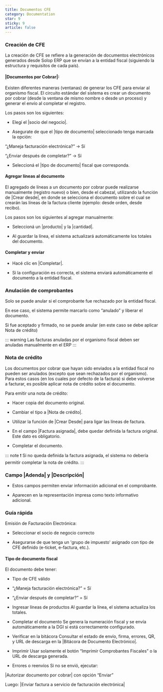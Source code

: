 ```yaml
---
title: Documentos CFE
category: Documentation
star: 9
sticky: 9
article: false
---
```


### Creación de CFE

La creación de CFE se refiere a la generación de documentos electrónicos generados desde Solop ERP que se envían a la entidad fiscal (siguiendo la estructura y requisitos de cada país).

#### |Documentos por Cobrar|:

Existen diferentes maneras (ventanas) de generar los CFE para enviar al organismo fiscal. 
El circuito estándar del sistema es crear un documento por cobrar (desde la ventana de mismo nombre o desde un proceso) y generar el envío al completar el registro.

Los pasos son los siguientes:

* Elegí el |socio del negocio|.

* Asegurate de que el |tipo de documento| seleccionado tenga marcada la opción:

“¿Maneja facturación electrónica?” → Sí

“¿Enviar después de completar?” → Sí

* Seleccioná el |tipo de documento| fiscal que corresponda.

#### Agregar líneas al documento

El agregado de líneas a un documento por cobrar puede realizarse manualmente (registro nuevo) o bien, desde el cabezal, utilizando la función de |Crear desde|, en donde se selecciona el documento sobre el cual se crearán las líneas de la factura cliente (ejemplo: desde orden, desde recibo).

Los pasos son los siguientes al agregar manualmente:

* Seleccioná un |producto| y la |cantidad|.

* Al guardar la línea, el sistema actualizará automáticamente los totales del documento.

#### Completar y enviar

* Hacé clic en |Completar|.

* Si la configuración es correcta, el sistema enviará automáticamente el documento a la entidad fiscal.

### Anulación de comprobantes

Solo se puede anular si el comprobante fue rechazado por la entidad fiscal.

En ese caso, el sistema permite marcarlo como “anulado” y liberar el documento.

Si fue aceptado y firmado, no se puede anular (en este caso se debe aplicar Nota de crédito)

::: warning
Las facturas anuladas por el organismo fiscal deben ser anuladas manualmente en el ERP
:::

### Nota de crédito

Los documentos por cobrar que hayan sido enviados a la entidad fiscal no pueden ser anulados (excepto que sean rechazados por el organismo).
Para estos casos (en los cuales por defecto de la factura) si debe volverse a facturar, es posible aplicar nota de crédito sobre el documento.

Para emitir una nota de crédito:

* Hacer copia del documento original.

* Cambiar el tipo a |Nota de crédito|.

* Utilizar la función de |Crear Desde| para ligar las líneas de factura.

* En el campo |Factura asignada|, debe quedar definida la factura original. Este dato es obligatorio.

* Completar el documento.

::: note
❗ Si no queda definida la factura asignada, el sistema no debería permitir completar la nota de crédito.
:::

### Campo |Adenda| y |Descripción|

* Estos campos permiten enviar información adicional en el comprobante.

* Aparecen en la representación impresa como texto informativo adicional.

### Guía rápida 

Emisión de Facturación Electrónica:

* Seleccionar el socio de negocio correcto

* Asegurarse de que tenga un 'grupo de impuesto' asignado con tipo de CFE definido (e-ticket, e-factura, etc.).

#### Tipo de documento fiscal

El documento debe tener:

* Tipo de CFE válido

* “¿Maneja facturación electrónica?” = Sí

* “¿Enviar después de completar?” = Sí

* Ingresar líneas de productos
Al guardar la línea, el sistema actualiza los totales.

* Completar el documento
Se genera la numeración fiscal y se envía automáticamente a la DGI si está correctamente configurado.

* Verificar en la bitácora
Consultar el estado de envío, firma, errores, QR, y URL de descarga en la |Bitácora de Documento Electrónico|.

* Imprimir
Usar solamente el botón “Imprimir Comprobantes Fiscales” o la URL de descarga generada.

* Errores o reenvíos
Si no se envió, ejecutar:

|Autorizar documento por cobrar| con opción “Enviar”

Luego: |Enviar factura a servicio de facturación electrónica|